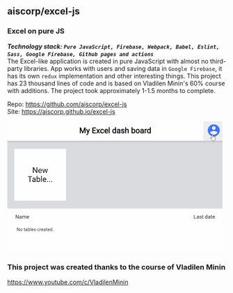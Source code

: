## aiscorp/excel-js 

###  Excel on pure JS
***Technology stack: `Pure JavaScript, Firebase, Webpack, Babel, Eslint, Sass, Google Firebase, Github pages and actions`***   
The Excel-like application is created in pure JavaScript with almost no third-party libraries. App works with users and saving data in `Google Firebase`, it has its own `redux` implementation and other interesting things. This project has 23 thousand lines of code and is based on Vladilen Minin's 60% course with additions. The project took approximately 1-1.5 months to complete.

Repo: https://github.com/aiscorp/excel-js  
Site: https://aiscorp.github.io/excel-js  

<img src="https://github.com/aiscorp/excel-js/blob/master/excel-demo.gif" height=300>

### This project was created thanks to the course of Vladilen Minin
https://www.youtube.com/c/VladilenMinin

 

